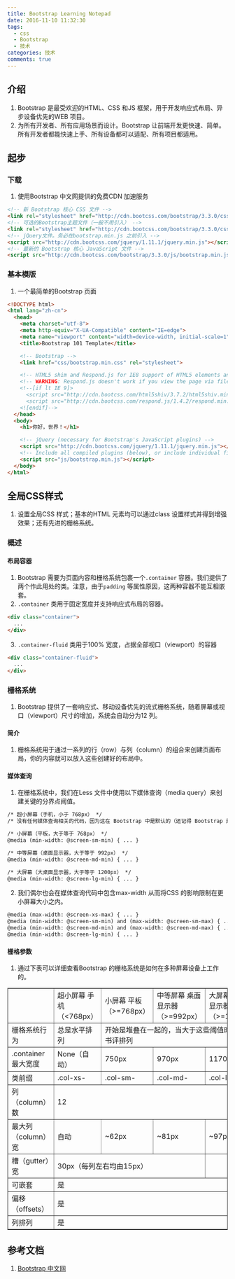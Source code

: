 ```yaml
---
title: Bootstrap Learning Notepad
date: 2016-11-10 11:32:30
tags:
  - css
  - Bootstrap
  - 技术
categories: 技术
comments: true
---
```


## 介绍
1. Bootstrap 是最受欢迎的HTML、CSS 和JS 框架，用于开发响应式布局、异步设备优先的WEB 项目。
2. 为所有开发者、所有应用场景而设计。Bootstrap 让前端开发更快速、简单。所有开发者都能快速上手、所有设备都可以适配、所有项目都适用。

## 起步
### 下载
1. 使用Bootstrap 中文网提供的免费CDN 加速服务
``` html
<!-- 新 Bootstrap 核心 CSS 文件 -->
<link rel="stylesheet" href="http://cdn.bootcss.com/bootstrap/3.3.0/css/bootstrap.min.css">
<!-- 可选的Bootstrap主题文件（一般不用引入） -->
<link rel="stylesheet" href="http://cdn.bootcss.com/bootstrap/3.3.0/css/bootstrap-theme.min.css">
<!-- jQuery文件。务必在bootstrap.min.js 之前引入 -->
<script src="http://cdn.bootcss.com/jquery/1.11.1/jquery.min.js"></script>
<!-- 最新的 Bootstrap 核心 JavaScript 文件 -->
<script src="http://cdn.bootcss.com/bootstrap/3.3.0/js/bootstrap.min.js"></script>
```

### 基本模版
1. 一个最简单的Bootstrap 页面
```html
<!DOCTYPE html>
<html lang="zh-cn">
  <head>
    <meta charset="utf-8">
    <meta http-equiv="X-UA-Compatible" content="IE=edge">
    <meta name="viewport" content="width=device-width, initial-scale=1">
    <title>Bootstrap 101 Template</title>

    <!-- Bootstrap -->
    <link href="css/bootstrap.min.css" rel="stylesheet">

    <!-- HTML5 shim and Respond.js for IE8 support of HTML5 elements and media queries -->
    <!-- WARNING: Respond.js doesn't work if you view the page via file:// -->
    <!--[if lt IE 9]>
      <script src="http://cdn.bootcss.com/html5shiv/3.7.2/html5shiv.min.js"></script>
      <script src="http://cdn.bootcss.com/respond.js/1.4.2/respond.min.js"></script>
    <![endif]-->
  </head>
  <body>
    <h1>你好，世界！</h1>

    <!-- jQuery (necessary for Bootstrap's JavaScript plugins) -->
    <script src="http://cdn.bootcss.com/jquery/1.11.1/jquery.min.js"></script>
    <!-- Include all compiled plugins (below), or include individual files as needed -->
    <script src="js/bootstrap.min.js"></script>
  </body>
</html>
```

## 全局CSS样式
1. 设置全局CSS 样式；基本的HTML 元素均可以通过class 设置样式并得到增强效果；还有先进的栅格系统。

### 概述
#### 布局容器
1. Bootstrap 需要为页面内容和栅格系统包裹一个<code>.container</code> 容器。我们提供了两个作此用处的类。注意，由于<code>padding</code> 等属性原因，这两种容器不能互相嵌套。
2. <code>.container</code> 类用于固定宽度并支持响应式布局的容器。
``` html
<div class="container">
  ...
</div>
```
3. <code>.container-fluid</code> 类用于100% 宽度，占据全部视口（viewport）的容器
```html
<div class="container-fluid">
  ...
</div>
```

### 栅格系统
1. Bootstrap 提供了一套响应式、移动设备优先的流式栅格系统，随着屏幕或视口（viewport）尺寸的增加，系统会自动分为12 列。

#### 简介
1. 栅格系统用于通过一系列的行（row）与列（column）的组合来创建页面布局，你的内容就可以放入这些创建好的布局中。

#### 媒体查询
1. 在栅格系统中，我们在Less 文件中使用以下媒体查询（media query）来创建关键的分界点阈值。
```html
/* 超小屏幕（手机，小于 768px） */
/* 没有任何媒体查询相关的代码，因为这在 Bootstrap 中是默认的（还记得 Bootstrap 是移动设备优先的吗？） */

/* 小屏幕（平板，大于等于 768px） */
@media (min-width: @screen-sm-min) { ... }

/* 中等屏幕（桌面显示器，大于等于 992px） */
@media (min-width: @screen-md-min) { ... }

/* 大屏幕（大桌面显示器，大于等于 1200px） */
@media (min-width: @screen-lg-min) { ... }
```
2. 我们偶尔也会在媒体查询代码中包含max-width 从而将CSS 的影响限制在更小屏幕大小之内。
```html
@media (max-width: @screen-xs-max) { ... }
@media (min-width: @screen-sm-min) and (max-width: @screen-sm-max) { ... }
@media (min-width: @screen-md-min) and (max-width: @screen-md-max) { ... }
@media (min-width: @screen-lg-min) { ... }
```

#### 栅格参数
1. 通过下表可以详细查看Bootstrap 的栅格系统是如何在多种屏幕设备上工作的。
<table border="1" cellpadding="1" cellspacing="0"><tbody>
<tr><td></td><td>超小屏幕 手机（<768px）</td><td>小屏幕 平板（>=768px）</td><td>中等屏幕 桌面显示器（>=992px）</td><td>大屏幕 大桌面显示器 （>=1200px）</td></tr><tr><td>栅格系统行为</td><td>总是水平排列</td><td colspan="3">开始是堆叠在一起的，当大于这些阈值时将变为书评排列</td></tr><tr><td>.container 最大宽度</td><td>None（自动）</td><td>750px</td><td>970px</td><td>1170px</td></tr><tr><td>类前缀</td><td>.col-xs- </td><td>.col-sm- </td><td>.col-md- </td><td>.col-lg- </td></tr><tr><td>列（column）数</td><td colspan="4">12</td></tr><tr><td>最大列（column）宽</td><td>自动 </td><td>~62px </td><td>~81px</td><td>~97px</td></tr><tr><td>槽（gutter）宽</td><td colspan="3">30px（每列左右均由15px）</td></tr><tr><td>可嵌套</td><td colspan="4">是</td></tr><tr><td>偏移（offsets）</td><td colspan="4">是</td></tr><tr><td>列排列</td><td colspan="4">是</td></tr></tbody></table>

## 参考文档
1. [Bootstrap 中文网](http://v3.bootcss.com/)
